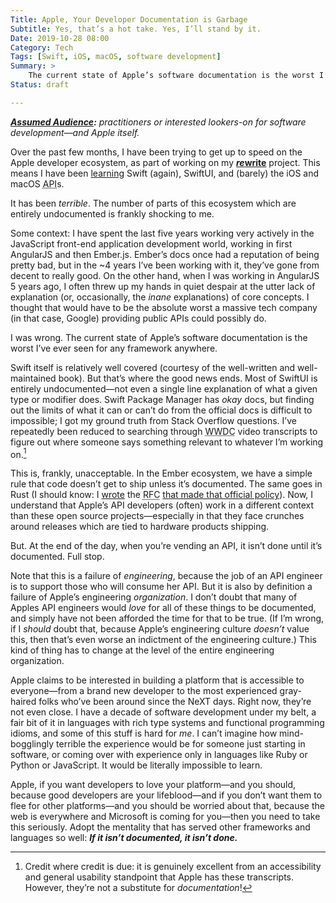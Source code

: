 ```yaml
---
Title: Apple, Your Developer Documentation is Garbage
Subtitle: Yes, that’s a hot take. Yes, I’ll stand by it.
Date: 2019-10-28 08:00
Category: Tech
Tags: [Swift, iOS, macOS, software development]
Summary: >
    The current state of Apple’s software documentation is the worst I’ve ever seen for any framework anywhere. Apple needs to fix this—now.
Status: draft

---
```


<i><b>[Assumed Audience][aa]:</b> practitioners or interested lookers-on for software development—and Apple itself.</i>

[aa]: https://v4.chriskrycho.com/2018/assumed-audiences.html

Over the past few months, I have been trying to get up to speed on the Apple developer ecosystem, as part of working on my [<b><i>re</i>write</b>][rewrite] project. This means I have been [learning] Swift (again), SwiftUI, and (barely) the iOS and macOS <abbr title='application programming interface'>API</abbr>s.

It has been *terrible*. The number of parts of this ecosystem which are entirely undocumented is frankly shocking to me.

Some context: I have spent the last five years working very actively in the JavaScript front-end application development world, working in first AngularJS and then Ember.js. Ember’s docs once had a reputation of being pretty bad, but in the ~4 years I’ve been working with it, they’ve gone from decent to really good. On the other hand, when I was working in AngularJS 5 years ago, I often threw up my hands in quiet despair at the utter lack of explanation (or, occasionally, the *inane* explanations) of core concepts. I thought that would have to be the absolute worst a massive tech company (in that case, Google) providing public <abbr>API</abbr>s could possibly do.

I was wrong. The current state of Apple’s software documentation is the worst I’ve ever seen for any framework anywhere.

Swift itself is relatively well covered (courtesy of the well-written and well-maintained book). But that’s where the good news ends. Most of SwiftUI is entirely undocumented—not even a single line explanation of what a given type or modifier does. Swift Package Manager has *okay* docs, but finding out the limits of what it can or can’t do from the official docs is difficult to impossible; I got my ground truth from Stack Overflow questions. I’ve repeatedly been reduced to searching through <abbr title='World Wide Developer Conference'>WWDC</abbr> video transcripts to figure out where someone says something relevant to whatever I’m working on.[^transcripts]

This is, frankly, unacceptable. In the Ember ecosystem, we have a simple rule that code doesn’t get to ship unless it’s documented. The same goes in Rust (I should know: I [wrote][docs-rfc-PR] the <abbr title='request for comments'>RFC</abbr> [that made that official policy][docs-rfc-text]). Now, I understand that Apple’s <abbr>API</abbr> developers (often) work in a different context than these open source projects—especially in that they face crunches around releases which are tied to hardware products shipping.

But. At the end of the day, when you’re vending an <abbr>API</abbr>, it isn’t done until it’s documented. Full stop.

Note that this is a failure of *engineering*, because the job of an <abbr>API</abbr> engineer is to support those who will consume her <abbr>API</abbr>. But it is also by definition a failure of Apple’s engineering *organization*. I don’t doubt that many of Apples <abbr>API</abbr> engineers would *love* for all of these things to be documented, and simply have not been afforded the time for that to be true. (If I’m wrong, if I *should* doubt that, because Apple’s engineering culture *doesn’t* value this, then that’s even worse an indictment of the engineering culture.) This kind of thing has to change at the level of the entire engineering organization.

Apple claims to be interested in building a platform that is accessible to everyone—from a brand new developer to the most experienced gray-haired folks who’ve been around since the NeXT days. Right now, they’re not even close. I have a decade of software development under my belt, a fair bit of it in languages with rich type systems and functional programming idioms, and some of this stuff is hard for *me*. I can’t imagine how mind-bogglingly terrible the experience would be for someone just starting in software, or coming over with experience only in languages like Ruby or Python or JavaScript. It would be literally impossible to learn.

Apple, if you want developers to love your platform—and you should, because good developers are your lifeblood—and if you don’t want them to flee for other platforms—and you should be worried about that, because the web is everywhere and Microsoft is coming for you—then you need to take this seriously. Adopt the mentality that has served other frameworks and languages so well: ***If it isn’t documented, it isn’t done.***

[learning]: https://v4.chriskrycho.com/2019/rewrite-dev-journal-how-progress-doesnt-feel.html
[rewrite]: https://rewrite.software
[docs-rfc-PR]: https://github.com/rust-lang/rfcs/pull/1636
[docs-rfc-text]: https://rust-lang.github.io/rfcs/1636-document_all_features.html

[^transcripts]: Credit where credit is due: it is genuinely excellent from an accessibility and general usability standpoint that Apple has these transcripts. However, they’re not a substitute for *documentation*!